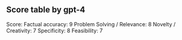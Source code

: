 ## Score table by gpt-4
Score: 
Factual accuracy: 9
Problem Solving / Relevance: 8
Novelty / Creativity: 7
Specificity: 8
Feasibility: 7